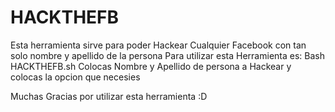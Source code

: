 # HACKTHEFB
Esta herramienta sirve para poder Hackear Cualquier Facebook con tan solo nombre y apellido de la persona
Para utilizar esta Herramienta es:
Bash HACKTHEFB.sh 
Colocas Nombre y Apellido de persona a Hackear
y colocas la opcion que necesies

Muchas Gracias por utilizar esta herramienta :D
